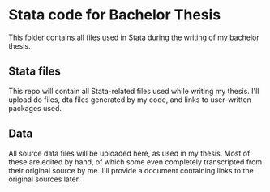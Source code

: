 
# Stata code for Bachelor Thesis

This folder contains all files used in Stata during the writing of my bachelor thesis.

## Stata files

This repo will contain all Stata-related files used while writing my thesis.
I'll upload do files, dta files generated by my code, and links to user-written packages used.

## Data
All source data files will be uploaded here, as used in my thesis.
Most of these are edited by hand, of which some even completely transcripted from their original source by me.
I'll provide a document containing links to the original sources later.
